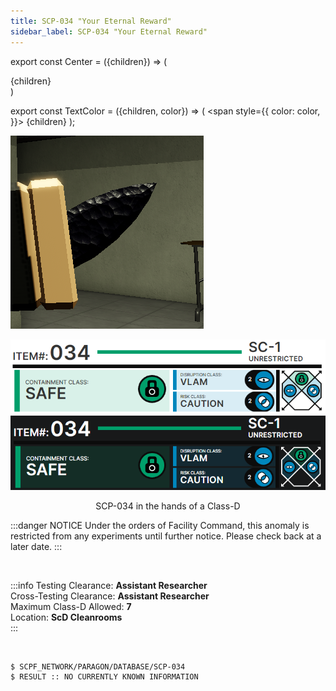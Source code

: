```yaml
---
title: SCP-034 "Your Eternal Reward"
sidebar_label: SCP-034 "Your Eternal Reward"
---
```


export const Center = ({children}) => (
   <div
      style={{
         "textAlign": "center"
      }}>
      {children}
   </div>
)

export const TextColor = ({children, color}) => (
<span
style={{
      color: color,
    }}>
{children}
</span>
);

<div style={{textAlign: 'center'}}>

![image](../../images/SCP-034.png)

![image](../../images/ACS/LightMode/SCP-034LM.png#gh-light-mode-only)![image](../../images/ACS/DarkMode/SCP-034DM.png#gh-dark-mode-only)

</div>
<Center>SCP-034 in the hands of a Class-D</Center>

:::danger NOTICE
Under the orders of Facility Command, this anomaly is restricted from any experiments until further notice. Please check back at a later date.
:::

<br />

:::info
Testing Clearance: <TextColor color="#735cff">**Assistant Researcher**</TextColor> <br />
Cross-Testing Clearance: <TextColor color="#735cff">**Assistant Researcher**</TextColor> <br />
Maximum Class-D Allowed: <TextColor color="#FF6A00">**7**</TextColor> <br />
Location: <TextColor color="#3161c1">**ScD Cleanrooms**</TextColor> <br />
:::

<br/>

```
$ SCPF_NETWORK/PARAGON/DATABASE/SCP-034
$ RESULT :: NO CURRENTLY KNOWN INFORMATION
```

